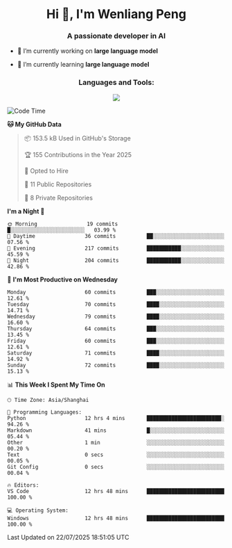<h1 align="center">Hi 👋, I'm Wenliang Peng</h1>
<h3 align="center">A passionate developer in AI</h3>

- 🔭 I’m currently working on **large language model**

- 🌱 I’m currently learning **large language model**

<!-- <h3 align="left">Connect with me:</h3> -->
<!-- <p align="left">
</p> -->

<h3 align="center">Languages and Tools:</h3>
<p align="center">
  <a href="https://skillicons.dev">
    <img src="https://skillicons.dev/icons?i=cpp,ros,docker,azure,git,linux,py,pytorch,cmake,githubactions,powershell,md&perline=6" />
  </a>
</p>


<!-- <p><img align="center" src="https://github-readme-stats.vercel.app/api/top-langs?username=bpwl0121&show_icons=true&locale=en&layout=compact" alt="bpwl0121" /></p> -->

<!-- <p><img align="center" src="https://github-readme-streak-stats.herokuapp.com/?user=bpwl0121&" alt="bpwl0121" /></p> -->

<!--START_SECTION:waka-->
![Code Time](http://img.shields.io/badge/Code%20Time-319%20hrs%209%20mins-blue)

**🐱 My GitHub Data** 

> 📦 153.5 kB Used in GitHub's Storage 
 > 
> 🏆 155 Contributions in the Year 2025
 > 
> 💼 Opted to Hire
 > 
> 📜 11 Public Repositories 
 > 
> 🔑 8 Private Repositories 
 > 
**I'm a Night 🦉** 

```text
🌞 Morning                19 commits          █░░░░░░░░░░░░░░░░░░░░░░░░   03.99 % 
🌆 Daytime                36 commits          ██░░░░░░░░░░░░░░░░░░░░░░░   07.56 % 
🌃 Evening                217 commits         ███████████░░░░░░░░░░░░░░   45.59 % 
🌙 Night                  204 commits         ███████████░░░░░░░░░░░░░░   42.86 % 
```
📅 **I'm Most Productive on Wednesday** 

```text
Monday                   60 commits          ███░░░░░░░░░░░░░░░░░░░░░░   12.61 % 
Tuesday                  70 commits          ████░░░░░░░░░░░░░░░░░░░░░   14.71 % 
Wednesday                79 commits          ████░░░░░░░░░░░░░░░░░░░░░   16.60 % 
Thursday                 64 commits          ███░░░░░░░░░░░░░░░░░░░░░░   13.45 % 
Friday                   60 commits          ███░░░░░░░░░░░░░░░░░░░░░░   12.61 % 
Saturday                 71 commits          ████░░░░░░░░░░░░░░░░░░░░░   14.92 % 
Sunday                   72 commits          ████░░░░░░░░░░░░░░░░░░░░░   15.13 % 
```


📊 **This Week I Spent My Time On** 

```text
🕑︎ Time Zone: Asia/Shanghai

💬 Programming Languages: 
Python                   12 hrs 4 mins       ████████████████████████░   94.26 % 
Markdown                 41 mins             █░░░░░░░░░░░░░░░░░░░░░░░░   05.44 % 
Other                    1 min               ░░░░░░░░░░░░░░░░░░░░░░░░░   00.20 % 
Text                     0 secs              ░░░░░░░░░░░░░░░░░░░░░░░░░   00.05 % 
Git Config               0 secs              ░░░░░░░░░░░░░░░░░░░░░░░░░   00.04 % 

🔥 Editors: 
VS Code                  12 hrs 48 mins      █████████████████████████   100.00 % 

💻 Operating System: 
Windows                  12 hrs 48 mins      █████████████████████████   100.00 % 
```


 Last Updated on 22/07/2025 18:51:05 UTC
<!--END_SECTION:waka-->
